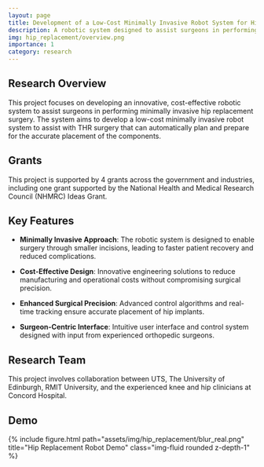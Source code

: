 ```yaml
---
layout: page
title: Development of a Low-Cost Minimally Invasive Robot System for Hip Replacement
description: A robotic system designed to assist surgeons in performing minimally invasive hip replacement surgery with improved precision and reduced costs.
img: hip_replacement/overview.png
importance: 1
category: research
---
```


## Research Overview

This project focuses on developing an innovative, cost-effective robotic system to assist surgeons in performing minimally invasive hip replacement surgery. The system aims to develop a low-cost minimally invasive robot system to assist with THR surgery that can automatically plan and prepare for the accurate placement of the components.



## Grants

This project is supported by 4 grants across the government and industries, including one grant supported by the National Health and Medical Research Council (NHMRC) Ideas Grant.



## Key Features

- **Minimally Invasive Approach**: The robotic system is designed to enable surgery through smaller incisions, leading to faster patient recovery and reduced complications.

- **Cost-Effective Design**: Innovative engineering solutions to reduce manufacturing and operational costs without compromising surgical precision.

- **Enhanced Surgical Precision**: Advanced control algorithms and real-time tracking ensure accurate placement of hip implants.

- **Surgeon-Centric Interface**: Intuitive user interface and control system designed with input from experienced orthopedic surgeons.

  

## Research Team

This project involves collaboration between UTS, The University of Edinburgh, RMIT University, and the experienced knee and hip clinicians at Concord Hospital. 



## Demo

{% include figure.html path="assets/img/hip_replacement/blur_real.png" title="Hip Replacement Robot Demo" class="img-fluid rounded z-depth-1" %}
